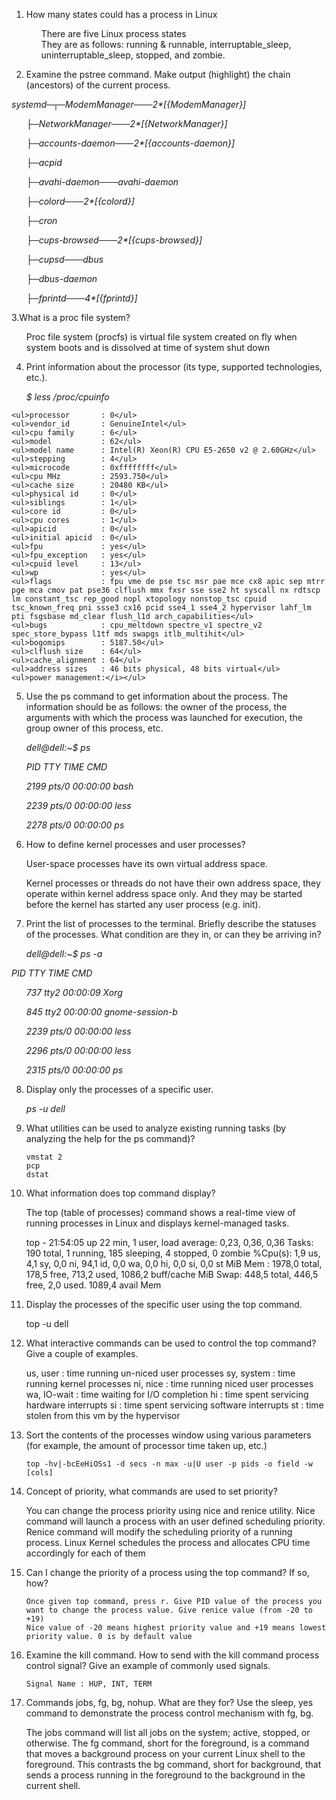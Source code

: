 1. How many states could has a process in Linux

    <ul>There are five Linux process states</ul>
    <ul>They are as follows: running & runnable, interruptable_sleep, uninterruptable_sleep, stopped, and zombie.</ul>

2. Examine the pstree command. Make output (highlight) the chain (ancestors) of the current process.

<i>systemd─┬─ModemManager───2*[{ModemManager}]</i>
    <ul><i>├─NetworkManager───2*[{NetworkManager}]</i></ul>
   <ul><i> ├─accounts-daemon───2*[{accounts-daemon}]</i></ul>
          <ul><i> ├─acpid</i></ul>
         <ul><i> ├─avahi-daemon───avahi-daemon</i></ul>
          <ul><i> ├─colord───2*[{colord}]</i></ul>
           <ul><i>├─cron</i></ul>
          <ul><i> ├─cups-browsed───2*[{cups-browsed}]</i></ul>
          <ul><i>├─cupsd───dbus</i></ul>
         <ul><i> ├─dbus-daemon</i></ul>
         <ul><i> ├─fprintd───4*[{fprintd}]</i></ul>


3.What is a proc file system?

  <ul>Proc file system (procfs) is virtual file system created on fly when system boots and is dissolved at time of system shut down</ul>

4. Print information about the processor (its type, supported technologies, etc.).

  <ul><i>$ less /proc/cpuinfo</i></ul>

    <ul>processor       : 0</ul>
    <ul>vendor_id       : GenuineIntel</ul>
    <ul>cpu family      : 6</ul>
    <ul>model           : 62</ul>
    <ul>model name      : Intel(R) Xeon(R) CPU E5-2650 v2 @ 2.60GHz</ul>
    <ul>stepping        : 4</ul>
    <ul>microcode       : 0xffffffff</ul>
    <ul>cpu MHz         : 2593.750</ul>
    <ul>cache size      : 20480 KB</ul>
    <ul>physical id     : 0</ul>
    <ul>siblings        : 1</ul>
    <ul>core id         : 0</ul>
    <ul>cpu cores       : 1</ul>
    <ul>apicid          : 0</ul>
    <ul>initial apicid  : 0</ul>
    <ul>fpu             : yes</ul>
    <ul>fpu_exception   : yes</ul>
    <ul>cpuid level     : 13</ul>
    <ul>wp              : yes</ul>
    <ul>flags           : fpu vme de pse tsc msr pae mce cx8 apic sep mtrr pge mca cmov pat pse36 clflush mmx fxsr sse sse2 ht syscall nx rdtscp lm constant_tsc rep_good nopl xtopology nonstop_tsc cpuid tsc_known_freq pni ssse3 cx16 pcid sse4_1 sse4_2 hypervisor lahf_lm pti fsgsbase md_clear flush_l1d arch_capabilities</ul>
    <ul>bugs            : cpu_meltdown spectre_v1 spectre_v2 spec_store_bypass l1tf mds swapgs itlb_multihit</ul>
    <ul>bogomips        : 5187.50</ul>
    <ul>clflush size    : 64</ul>
    <ul>cache_alignment : 64</ul>
    <ul>address sizes   : 46 bits physical, 48 bits virtual</ul>
    <ul>power management:</i></ul>

5. Use the ps command to get information about the process. The information should be as follows: the owner of the process, the arguments with which the process was launched for execution, the group owner of this process, etc.

<ul><i>dell@dell:~$ ps</i></ul>
   <ul><i> PID TTY          TIME CMD</i></ul>
  <ul><i> 2199 pts/0    00:00:00 bash</i></ul>
  <ul><i> 2239 pts/0    00:00:00 less</i></ul>
  <ul><i> 2278 pts/0    00:00:00 ps</i></ul>

6. How to define kernel processes and user processes?

<ul>User-space processes have its own virtual address space.</ul>
<ul>Kernel processes or threads do not have their own address space, they operate within kernel address space only. And they may be started before the kernel has started any user process (e.g. init).</ul>

7. Print the list of processes to the terminal. Briefly describe the statuses of the processes. What condition are they in, or can they be arriving in?

<ul><i>dell@dell:~$ ps -a</i></ul
    <ul><i>PID TTY          TIME CMD</i></ul>
   <ul><i> 737 tty2     00:00:09 Xorg</i></ul>
   <ul><i> 845 tty2     00:00:00 gnome-session-b</i></ul>
  <ul><i> 2239 pts/0    00:00:00 less</i></ul>
  <ul><i> 2296 pts/0    00:00:00 less</i></ul>
  <ul><i> 2315 pts/0    00:00:00 ps</i></ul>

8. Display only the processes of a specific user.

<ul><i>ps -u dell</i></ul>

9. What utilities can be used to analyze existing running tasks (by analyzing the help for the ps command)?

       vmstat 2
       pcp
       dstat

10. What information does top command display?

    The top (table of processes) command shows a real-time view of running processes in Linux and displays kernel-managed tasks.</ul>

      top - 21:54:05 up 22 min,  1 user,  load average: 0,23, 0,36, 0,36
      Tasks: 190 total,   1 running, 185 sleeping,   4 stopped,   0 zombie
      %Cpu(s):  1,9 us,  4,1 sy,  0,0 ni, 94,1 id,  0,0 wa,  0,0 hi,  0,0 si,  0,0 st
      MiB Mem :   1978,0 total,    178,5 free,    713,2 used,   1086,2 buff/cache
      MiB Swap:    448,5 total,    446,5 free,      2,0 used.   1089,4 avail Mem 

11. Display the processes of the specific user using the top command.

      top -u dell

12. What interactive commands can be used to control the top command? Give a couple of examples.

       us, user : time running un-niced user processes
       sy, system : time running kernel processes
       ni, nice : time running niced user processes
        wa, IO-wait : time waiting for I/O completion
        hi : time spent servicing hardware interrupts
        si : time spent servicing software interrupts
        st : time stolen from this vm by the hypervisor

13. Sort the contents of the processes window using various parameters (for example, the amount of processor time taken up, etc.)

        top -hv|-bcEeHiOSs1 -d secs -n max -u|U user -p pids -o field -w [cols]

14. Concept of priority, what commands are used to set priority?

       You can change the process priority using nice and renice utility. Nice command will launch a process with an user defined scheduling priority. Renice command will modify the scheduling priority of a running process. Linux Kernel schedules the process and allocates CPU time accordingly for each of them

15. Can I change the priority of a process using the top command? If so, how?

        Once given top command, press r. Give PID value of the process you want to change the process value. Give renice value (from -20 to +19)
        Nice value of -20 means highest priority value and +19 means lowest priority value. 0 is by default value

16. Examine the kill command. How to send with the kill command process control signal? Give an example of commonly used signals.

        Signal Name : HUP, INT, TERM

17. Commands jobs, fg, bg, nohup. What are they for? Use the sleep, yes command to demonstrate the process control mechanism with fg, bg.

       The jobs command will list all jobs on the system; active, stopped, or otherwise.
       The fg command, short for the foreground, is a command that moves a background process on your current Linux shell to the foreground.
       This contrasts the bg command, short for background, that sends a process running in the foreground to the background in the current shell.



